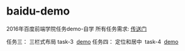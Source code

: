 # baidu-demo
2016年百度前端学院任务demo-自学 所有任务需求: [传送门](http://ife.baidu.com/2016/task/all)

任务三： 三栏式布局  task-3  [demo](https://zengn.github.io/baidu-demo/task-3/webpages/index.html)
任务四： 定位和居中  task-4  [demo](https://zengn.github.io/baidu-demo/task-4/webpages/index.html)
